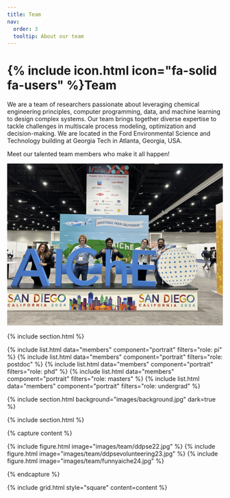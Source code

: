 ```yaml
---
title: Team
nav:
  order: 3
  tooltip: About our team
---
```


# {% include icon.html icon="fa-solid fa-users" %}Team

We are a team of researchers passionate about leveraging chemical engineering principles, computer programming, data, and machine learning to design complex systems. Our team brings together diverse expertise to tackle challenges in multiscale process modeling, optimization and decision-making. We are located in the Ford Environmental Science and Technology building at Georgia Tech in Atlanta, Georgia, USA.

Meet our talented team members who make it all happen!

<div class ="page-image">
<img src="/images/team/ddpseaiche24.jpeg" alt="DDPSE AIChE 2024 Photo">
</div>

{% include section.html %}

{% include list.html data="members" component="portrait" filters="role: pi" %}
{% include list.html data="members" component="portrait" filters="role: postdoc" %}
{% include list.html data="members" component="portrait" filters="role: phd" %}
{% include list.html data="members" component="portrait" filters="role: masters" %}
{% include list.html data="members" component="portrait" filters="role: undergrad" %}

{% include section.html background="images/background.jpg" dark=true %}

{% include section.html %}

{% capture content %}

{% include figure.html image="images/team/ddpse22.jpg" %}
{% include figure.html image="images/team/ddpsevolunteering23.jpg" %}
{% include figure.html image="images/team/funnyaiche24.jpg" %}

{% endcapture %}

{% include grid.html style="square" content=content %}
